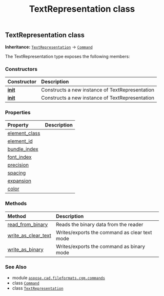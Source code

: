 ﻿---
title: TextRepresentation class
second_title: Aspose.CAD for Python via .NET API References
description: 
type: docs
weight: 1730
url: /python-net/aspose.cad.fileformats.cgm.commands/textrepresentation/
is_root: false
---

## TextRepresentation class



**Inheritance:** [`TextRepresentation`](/cad/python-net/aspose.cad.fileformats.cgm.commands/textrepresentation) → 
[`Command`](/cad/python-net/aspose.cad.fileformats.cgm.commands/command)



The TextRepresentation type exposes the following members:

### Constructors
| Constructor | Description |
| :- | :- |
| [__init__](/cad/python-net/aspose.cad.fileformats.cgm.commands/textrepresentation/__init__/#aspose.cad.fileformats.cgm.CgmFile) | Constructs a new instance of TextRepresentation |
| [__init__](/cad/python-net/aspose.cad.fileformats.cgm.commands/textrepresentation/__init__/#aspose.cad.fileformats.cgm.CgmFile-int-int-aspose.cad.fileformats.cgm.commands.TextPrecisionType-float-float-aspose.cad.fileformats.cgm.classes.CgmColor) | Constructs a new instance of TextRepresentation |


### Properties
| Property | Description |
| :- | :- |
| [element_class](/cad/python-net/aspose.cad.fileformats.cgm.commands/textrepresentation/element_class) |  |
| [element_id](/cad/python-net/aspose.cad.fileformats.cgm.commands/textrepresentation/element_id) |  |
| [bundle_index](/cad/python-net/aspose.cad.fileformats.cgm.commands/textrepresentation/bundle_index) |  |
| [font_index](/cad/python-net/aspose.cad.fileformats.cgm.commands/textrepresentation/font_index) |  |
| [precision](/cad/python-net/aspose.cad.fileformats.cgm.commands/textrepresentation/precision) |  |
| [spacing](/cad/python-net/aspose.cad.fileformats.cgm.commands/textrepresentation/spacing) |  |
| [expansion](/cad/python-net/aspose.cad.fileformats.cgm.commands/textrepresentation/expansion) |  |
| [color](/cad/python-net/aspose.cad.fileformats.cgm.commands/textrepresentation/color) |  |


### Methods
| Method | Description |
| :- | :- |
| [read_from_binary](/cad/python-net/aspose.cad.fileformats.cgm.commands/textrepresentation/read_from_binary/#aspose.cad.fileformats.cgm.IBinaryReader) | Reads the binary data from the reader |
| [write_as_clear_text](/cad/python-net/aspose.cad.fileformats.cgm.commands/textrepresentation/write_as_clear_text/#aspose.cad.fileformats.cgm.IClearTextWriter) | Writes/exports the command as clear text mode |
| [write_as_binary](/cad/python-net/aspose.cad.fileformats.cgm.commands/textrepresentation/write_as_binary/#aspose.cad.fileformats.cgm.IBinaryWriter) | Writes/exports the command as binary mode |



### See Also
* module [`aspose.cad.fileformats.cgm.commands`](..)
* class [`Command`](/cad/python-net/aspose.cad.fileformats.cgm.commands/command)
* class [`TextRepresentation`](/cad/python-net/aspose.cad.fileformats.cgm.commands/textrepresentation)
